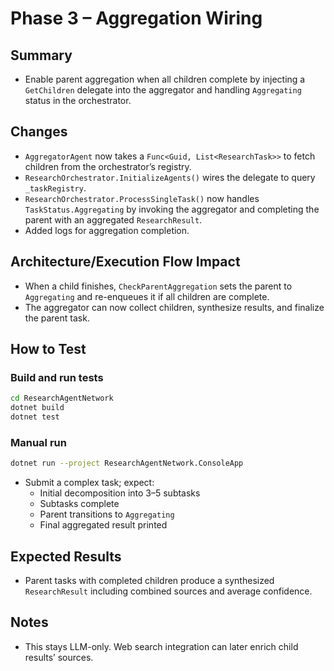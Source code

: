 # Phase 3 – Aggregation Wiring

## Summary
- Enable parent aggregation when all children complete by injecting a `GetChildren` delegate into the aggregator and handling `Aggregating` status in the orchestrator.

## Changes
- `AggregatorAgent` now takes a `Func<Guid, List<ResearchTask>>` to fetch children from the orchestrator’s registry.
- `ResearchOrchestrator.InitializeAgents()` wires the delegate to query `_taskRegistry`.
- `ResearchOrchestrator.ProcessSingleTask()` now handles `TaskStatus.Aggregating` by invoking the aggregator and completing the parent with an aggregated `ResearchResult`.
- Added logs for aggregation completion.

## Architecture/Execution Flow Impact
- When a child finishes, `CheckParentAggregation` sets the parent to `Aggregating` and re-enqueues it if all children are complete.
- The aggregator can now collect children, synthesize results, and finalize the parent task.

## How to Test

### Build and run tests
```bash
cd ResearchAgentNetwork
dotnet build
dotnet test
```

### Manual run
```bash
dotnet run --project ResearchAgentNetwork.ConsoleApp
```
- Submit a complex task; expect:
  - Initial decomposition into 3–5 subtasks
  - Subtasks complete
  - Parent transitions to `Aggregating`
  - Final aggregated result printed

## Expected Results
- Parent tasks with completed children produce a synthesized `ResearchResult` including combined sources and average confidence.

## Notes
- This stays LLM-only. Web search integration can later enrich child results’ sources.